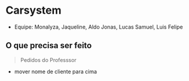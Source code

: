 # Carsystem

* Equipe: Monalyza, Jaqueline, Aldo Jonas, Lucas Samuel, Luis Felipe

## O que precisa ser feito


> Pedidos do Professsor
 * mover nome de cliente para cima
